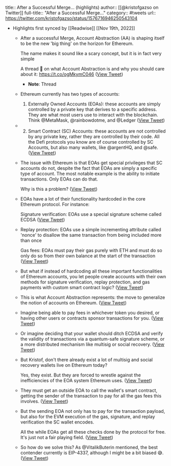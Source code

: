 title:: After a Successful Merge... (highlights)
author:: [[@kristofgazso on Twitter]]
full-title:: "After a Successful Merge..."
category:: #tweets
url:: https://twitter.com/kristofgazso/status/1576716946250543104

- Highlights first synced by [[Readwise]] [[Nov 19th, 2022]]
	- After a successful Merge, Account Abstraction (AA) is shaping itself to be the new 'big thing' on the horizon for Ethereum.
	  
	  The name makes it sound like a scary concept, but it is in fact very simple
	  
	  A thread 🧵 on what Account Abstraction is and why you should care about it: https://t.co/ogMkymC046 ([View Tweet](https://twitter.com/kristofgazso/status/1576716946250543104))
		- **Note**: Thread
	- Ethereum currently has two types of accounts:
	  
	  1. Externally Owned Accounts (EOAs): these accounts are simply controlled by a private key that derives to a specific address. They are what most users use to interact with the blockchain. Think @MetaMask, @rainbowdotme, and @Ledger ([View Tweet](https://twitter.com/kristofgazso/status/1576716950973349888))
	- 2. Smart Contract (SC) Accounts: these accounts are not controlled by any private key, rather they are controlled by their code. All the Defi protocols you know are of course controlled by SC Accounts, but also many wallets, like @argentHQ, and @safe. ([View Tweet](https://twitter.com/kristofgazso/status/1576716954198757378))
	- The issue with Ethereum is that EOAs get special privileges that SC accounts do not, despite the fact that EOAs are simply a specific type of account. The most notable example is the ability to initiate transactions. Only EOAs can do that.
	  
	  Why is this a problem? ([View Tweet](https://twitter.com/kristofgazso/status/1576716957432262656))
	- EOAs have a lot of their functionality hardcoded in the core Ethereum protocol. For instance:
	  
	  Signature verification: EOAs use a special signature scheme called ECDSA ([View Tweet](https://twitter.com/kristofgazso/status/1576716960796004353))
	- Replay protection: EOAs use a simple incrementing attribute called 'nonce' to disallow the same transaction from being included more than once
	  
	  Gas fees: EOAs must pay their gas purely with ETH and must do so only do so from their own balance at the start of the transaction ([View Tweet](https://twitter.com/kristofgazso/status/1576716964525113344))
	- But what if instead of hardcoding all these important functionalities of Ethereum accounts, you let people create accounts with their own methods for signature verification, replay protection, and gas payments with custom smart contract logic? ([View Tweet](https://twitter.com/kristofgazso/status/1576716967909941249))
	- This is what Account Abstraction represents: the move to generalize the notion of accounts on Ethereum. ([View Tweet](https://twitter.com/kristofgazso/status/1576716971264987136))
	- Imagine being able to pay fees in whichever token you desired, or having other users or contracts sponsor transactions for you. ([View Tweet](https://twitter.com/kristofgazso/status/1576716974486585344))
	- Or imagine deciding that your wallet should ditch ECDSA and verify the validity of transactions via a quantum-safe signature scheme, or a more distributed mechanism like multisig or social recovery. ([View Tweet](https://twitter.com/kristofgazso/status/1576716978470805504))
	- But Kristof, don't there already exist a lot of multisig and social recovery wallets live on Ethereum today?
	  
	  Yes, they exist. But they are forced to wrestle against the inefficiencies of the EOA system Ethereum uses. ([View Tweet](https://twitter.com/kristofgazso/status/1576716982216318976))
	- They must get an outside EOA to call the wallet's smart contract, getting the sender of the transaction to pay for all the gas fees this involves. ([View Tweet](https://twitter.com/kristofgazso/status/1576716985618305025))
	- But the sending EOA not only has to pay for the transaction payload, but also for the EVM execution of the gas, signature, and replay verification the SC wallet encodes.
	  
	  All the while EOAs get all these checks done by the protocol for free. It's just not a fair playing field. ([View Tweet](https://twitter.com/kristofgazso/status/1576716989975756801))
	- So how do we solve this? As @VitalikButerin mentioned, the best contender currently is EIP-4337, although I might be a bit biased 😅. ([View Tweet](https://twitter.com/kristofgazso/status/1576716993893666817))